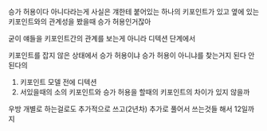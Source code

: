 승가 허용이다 아니다라는게 사실은 걔한테 붙어있는 하나의 키포인트가 있고 옆에 있는 키포인트와의 관계성을 봤을때 승가 허용인거잖아

굳이 얘들을 키포인트간의 관계를 보는게 아니라 디텍션 단계에서

키포인트를 잡지 않은 상태에서 승가 허용이냐 승가 허용이 아니냐를 찾는거지
된다 안된다의 


1. 키포인트 모델 전에 디텍션
2. 서있을때의 소의 키포인트와 승가 허용을 할때의 키포인트의 차이가 있지 않을까 

우방 개별로 하는걸로도 추가적으로 쓰고(2년차)
추가로 풀어서 쓰는것들 해서 12일까지